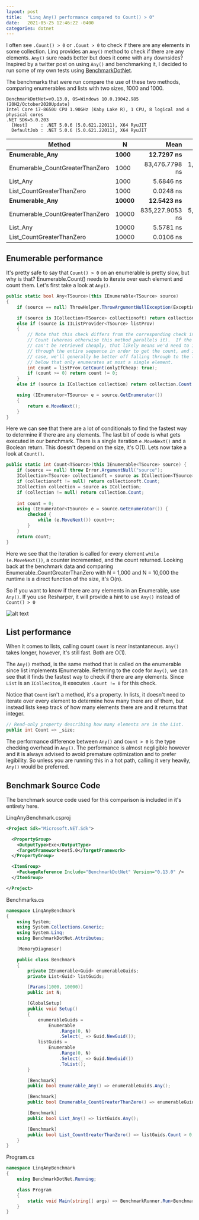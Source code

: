 ```yaml
---
layout: post
title:  "Linq Any() performance compared to Count() > 0"
date:   2021-05-25 12:46:22 -0400
categories: dotnet
---
```


I often see `.Count() > 0` or `.Count > 0` to check if there are any elements in some collection. Linq provides an `Any()` method to check if there are any elements. `Any()` sure reads better but does it come with any downsides? Inspired by a twitter post on using `Any()` and benchmarking it, I decided to run some of my own tests using [BenchmarkDotNet](https://github.com/dotnet/BenchmarkDotNet).


The benchmarks that were run compare the use of these two methods, comparing enumerables and lists with two sizes, 1000 and 1000.

```
BenchmarkDotNet=v0.13.0, OS=Windows 10.0.19042.985 (20H2/October2020Update)
Intel Core i7-8650U CPU 1.90GHz (Kaby Lake R), 1 CPU, 8 logical and 4 physical cores
.NET SDK=5.0.203
  [Host]     : .NET 5.0.6 (5.0.621.22011), X64 RyuJIT
  DefaultJob : .NET 5.0.6 (5.0.621.22011), X64 RyuJIT
```

<table>
<thead>
<tr>
<th>Method</th>
<th>N</th>
<th align="right">Mean</th>
<th align="right">Error</th>
<th align="right">StdDev</th>
<th align="right">Median</th>
</tr>
</thead>
<tbody>
<tr>
<td><strong>Enumerable_Any</strong></td>
<td><strong>1000</strong></td>
<td align="right"><strong>12.7297 ns</strong></td>
<td align="right"><strong>0.2874 ns</strong></td>
<td align="right"><strong>0.2400 ns</strong></td>
<td align="right"><strong>12.7911 ns</strong></td>
</tr>
<tr>
<td>Enumerable_CountGreaterThanZero</td>
<td>1000</td>
<td align="right">83,476.7798 ns</td>
<td align="right">1,015.1761 ns</td>
<td align="right">949.5963 ns</td>
<td align="right">83,264.1113 ns</td>
</tr>
<tr>
<td>List_Any</td>
<td>1000</td>
<td align="right">5.6846 ns</td>
<td align="right">0.1155 ns</td>
<td align="right">0.1080 ns</td>
<td align="right">5.6549 ns</td>
</tr>
<tr>
<td>List_CountGreaterThanZero</td>
<td>1000</td>
<td align="right">0.0248 ns</td>
<td align="right">0.0268 ns</td>
<td align="right">0.0358 ns</td>
<td align="right">0.0000 ns</td>
</tr>
<tr>
<td><strong>Enumerable_Any</strong></td>
<td><strong>10000</strong></td>
<td align="right"><strong>12.5423 ns</strong></td>
<td align="right"><strong>0.1560 ns</strong></td>
<td align="right"><strong>0.1382 ns</strong></td>
<td align="right"><strong>12.5044 ns</strong></td>
</tr>
<tr>
<td>Enumerable_CountGreaterThanZero</td>
<td>10000</td>
<td align="right">835,227.9053 ns</td>
<td align="right">5,795.2965 ns</td>
<td align="right">4,524.5863 ns</td>
<td align="right">834,107.7637 ns</td>
</tr>
<tr>
<td>List_Any</td>
<td>10000</td>
<td align="right">5.5781 ns</td>
<td align="right">0.1236 ns</td>
<td align="right">0.1423 ns</td>
<td align="right">5.5443 ns</td>
</tr>
<tr>
<td>List_CountGreaterThanZero</td>
<td>10000</td>
<td align="right">0.0106 ns</td>
<td align="right">0.0153 ns</td>
<td align="right">0.0143 ns</td>
<td align="right">0.0000 ns</td>
</tr>
</tbody>
</table>

## Enumerable performance

It's pretty safe to say that `Count() > 0` on an enumerable is pretty slow, but why is that? Enumerable.Count() needs to iterate over each element and count them. Let's first take a look at `Any()`.

``` cs
public static bool Any<TSource>(this IEnumerable<TSource> source)
{
    if (source == null) ThrowHelper.ThrowArgumentNullException(ExceptionArgument.source);

    if (source is ICollection<TSource> collectionoft) return collectionoft.Count != 0;
    else if (source is IIListProvider<TSource> listProv)
    {
        // Note that this check differs from the corresponding check in
        // Count (whereas otherwise this method parallels it).  If the count
        // can't be retrieved cheaply, that likely means we'd need to iterate
        // through the entire sequence in order to get the count, and in that
        // case, we'll generally be better off falling through to the logic
        // below that only enumerates at most a single element.
        int count = listProv.GetCount(onlyIfCheap: true);
        if (count >= 0) return count != 0; 
    }
    else if (source is ICollection collection) return collection.Count != 0;

    using (IEnumerator<TSource> e = source.GetEnumerator())
    {
        return e.MoveNext();
    }
}

```

Here we can see that there are a lot of conditionals to find the fastest way to determine if there are any elements. The last bit of code is what gets executed in our benchmark. There is a single iteration `e.MoveNext()` and a Boolean return. This doesn't depend on the size, it's O(1). Lets now take a look at `Count()`.

```cs
public static int Count<TSource>(this IEnumerable<TSource> source) {
    if (source == null) throw Error.ArgumentNull("source");
    ICollection<TSource> collectionoft = source as ICollection<TSource>;
    if (collectionoft != null) return collectionoft.Count;
    ICollection collection = source as ICollection;
    if (collection != null) return collection.Count;
    
    int count = 0;
    using (IEnumerator<TSource> e = source.GetEnumerator()) {
        checked {
            while (e.MoveNext()) count++;
        }
    }
    return count;
}
```

Here we see that the iteration is called for every element `while (e.MoveNext())`, a counter incremented, and the count returned. Looking back at the benchmark data and comparing Enumerable_CountGreaterThanZero with N = 1,000 and N = 10,000 the runtime is a direct function of the size, it's O(n).

So if you want to know if there are any elements in an Enumerable, use `Any()`. If you use Resharper, it will provide a hint to use `Any()` instead of `Count() > 0`

![alt text](https://gist.githubusercontent.com/Adam--/1f45499bfb256ec00b1f5fcda0cfa139/raw/14fd8ebc06eea1f96534664b367919013349aae3/resharper-enumerable-any-recommendation.jpg "Resharper recommending using Any() instead of Count() > 0")

## List performance

When it comes to lists, calling count `Count` is near instantaneous. `Any()` takes longer, however, it's still fast. Both are O(1).

The `Any()` method, is the same method that is called on the enumerable since list implements IEnumerable. Referring to the code for `Any()`, we can see that it finds the fastest way to check if there are any elements. Since `List` is an `IColleciton`, it executes `.Count != 0` for this check.

Notice that `Count` isn't a method, it's a property. In lists, it doesn't need to iterate over every element to determine how many there are of them, but instead lists keep track of how many elements there are and it returns that integer.

```cs
// Read-only property describing how many elements are in the List.
public int Count => _size;
```

The performance difference between `Any()` and `Count > 0` is the type checking overhead in `Any()`. The performance is almost negligible however and it is always advised to avoid premature optimization and to prefer legibility. So unless you are running this in a hot path, calling it very heavily, `Any()` would be preferred.

## Benchmark Source Code

The benchmark source code used for this comparison is included in it's entirety here.

LinqAnyBenchmark.csproj
```xml
<Project Sdk="Microsoft.NET.Sdk">

  <PropertyGroup>
    <OutputType>Exe</OutputType>
    <TargetFramework>net5.0</TargetFramework>
  </PropertyGroup>

  <ItemGroup>
    <PackageReference Include="BenchmarkDotNet" Version="0.13.0" />
  </ItemGroup>

</Project>
```

Benchmarks.cs
```cs
namespace LinqAnyBenchmark
{
    using System;
    using System.Collections.Generic;
    using System.Linq;
    using BenchmarkDotNet.Attributes;

    [MemoryDiagnoser]

    public class Benchmark
    {
        private IEnumerable<Guid> enumerableGuids;
        private List<Guid> listGuids;

        [Params(1000, 10000)]
        public int N;

        [GlobalSetup]
        public void Setup()
        {
            enumerableGuids =
                Enumerable
                    .Range(0, N)
                    .Select(_ => Guid.NewGuid());
            listGuids =
                Enumerable
                    .Range(0, N)
                    .Select(_ => Guid.NewGuid())
                    .ToList();
        }

        [Benchmark]
        public bool Enumerable_Any() => enumerableGuids.Any();

        [Benchmark]
        public bool Enumerable_CountGreaterThanZero() => enumerableGuids.Count() > 0;

        [Benchmark]
        public bool List_Any() => listGuids.Any();

        [Benchmark]
        public bool List_CountGreaterThanZero() => listGuids.Count > 0;
    }
}
```

Program.cs
```cs
namespace LinqAnyBenchmark
{
    using BenchmarkDotNet.Running;

    class Program
    {
        static void Main(string[] args) => BenchmarkRunner.Run<Benchmark>();
    }
}
```
